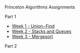 Princeton Algorithms Assignments

Part 1

* [Week 1 - Union−Find](./percolation)
* [Week 2 - Stacks and Queues](./queues)
* [Week 3 - Mergesort](./collinear)

Part 2
